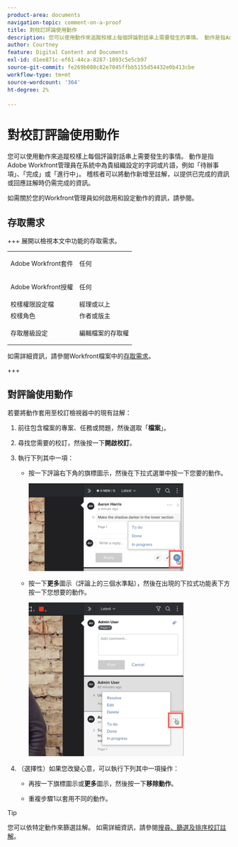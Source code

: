 ```yaml
---
product-area: documents
navigation-topic: comment-on-a-proof
title: 對校訂評論使用動作
description: 您可以使用動作來追蹤校樣上每個評論對話串上需要發生的事情。 動作是指Adobe Workfront管理員在系統中為貴組織設定的字詞或片語，例如「待辦事項」、「完成」或「進行中」。 稽核者可以將動作新增至註解，以提供已完成的資訊或回應註解時仍需完成的資訊。
author: Courtney
feature: Digital Content and Documents
exl-id: d1ee871c-ef61-44ca-8287-1093c5e5cb97
source-git-commit: fe269b088c82e7045ffbb5155d54432e0b413cbe
workflow-type: tm+mt
source-wordcount: '364'
ht-degree: 2%

---
```


# 對校訂評論使用動作

您可以使用動作來追蹤校樣上每個評論對話串上需要發生的事情。 動作是指Adobe Workfront管理員在系統中為貴組織設定的字詞或片語，例如「待辦事項」、「完成」或「進行中」。 稽核者可以將動作新增至註解，以提供已完成的資訊或回應註解時仍需完成的資訊。

如需關於您的Workfront管理員如何啟用和設定動作的資訊，請參閱。

## 存取需求

+++ 展開以檢視本文中功能的存取需求。

<table style="table-layout:auto"> 
 <col> 
 <col> 
 <tbody> 
  <tr> 
   <td role="rowheader">Adobe Workfront套件</td> 
   <td> <p>任何</p> </td> 
  </tr> 
  <tr> 
   <td role="rowheader">Adobe Workfront授權</td> 
   <td> <p>任何</p></td> 
  </tr> 
  <tr> 
   <td role="rowheader">校樣權限設定檔 </td> 
   <td>經理或以上</td> 
  </tr> 
  <tr> 
   <td role="rowheader">校樣角色</td> 
   <td>作者或版主</td> 
  </tr> 
  <tr> 
   <td role="rowheader">存取層級設定</td> 
   <td> <p>編輯檔案的存取權</p> </td> 
  </tr> 
 </tbody> 
</table>

如需詳細資訊，請參閱Workfront檔案中的[存取需求](/help/quicksilver/administration-and-setup/add-users/access-levels-and-object-permissions/access-level-requirements-in-documentation.md)。

+++

## 對評論使用動作

若要將動作套用至校訂檢視器中的現有註解：

1. 前往包含檔案的專案、任務或問題，然後選取「**檔案**」。
1. 尋找您需要的校訂，然後按一下&#x200B;**開啟校訂**。

1. 執行下列其中一項：

   * 按一下評論右下角的旗標圖示，然後在下拉式選單中按一下您要的動作。

     ![動作標幟圖示](assets/actions-flag-icon-350x198.png)

   * 按一下&#x200B;**更多**&#x200B;圖示（評論上的三個水準點），然後在出現的下拉式功能表下方按一下您想要的動作。

     ![Actions_on_coments-More_menu.png](assets/actions-on-coments-more-menu-350x347.png)

1. （選擇性）如果您改變心意，可以執行下列其中一項操作：

   * 再按一下旗標圖示或&#x200B;**更多**&#x200B;圖示，然後按一下&#x200B;**移除動作**。

   * 重複步驟1以套用不同的動作。

>[!TIP]
>
>您可以依特定動作來篩選註解。 如需詳細資訊，請參閱[搜尋、篩選及排序校訂註解](../../../../review-and-approve-work/proofing/reviewing-proofs-within-workfront/comment-on-a-proof/search-filter-sort-comments.md)。
